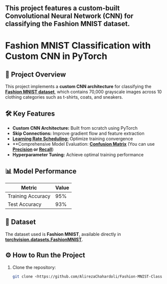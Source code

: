 
## This project features a custom-built Convolutional Neural Network (CNN) for classifying the Fashion MNIST dataset.
# Fashion MNIST Classification with Custom CNN in PyTorch

## 🚀 Project Overview
This project implements a **custom CNN architecture** for classifying the **[Fashion MNIST dataset](https://pytorch.org/vision/0.19/generated/torchvision.datasets.FashionMNIST.html)**, which contains 70,000 grayscale images across 10 clothing categories such as t-shirts, coats, and sneakers.

## 🛠️ Key Features
- **Custom CNN Architecture:** Built from scratch using PyTorch  
- **Skip Connections:** Improve gradient flow and feature extraction  
- **[Learning Rate Scheduling:](https://pytorch.org/docs/stable/generated/torch.optim.lr_scheduler.ReduceLROnPlateau.html)** Optimize training convergence  
- **Comprehensive Model Evaluation: **[Confusion Matrix](https://pytorch.org/ignite/generated/ignite.metrics.confusion_matrix.ConfusionMatrix.html)** (You can use **[Precision](https://pytorch.org/ignite/generated/ignite.metrics.precision.Precision.html) or [Recall](https://pytorch.org/ignite/generated/ignite.metrics.recall.Recall.html)**)  
- **Hyperparameter Tuning:** Achieve optimal training performance  

## 📊 Model Performance
| Metric   | Value |
|----------|-------|
| Training Accuracy | 95%  |
| Test Accuracy      | 93%  |

## 📁 Dataset
The dataset used is **Fashion MNIST**, available directly in **[torchvision.datasets.FashionMNIST](https://pytorch.org/vision/0.19/generated/torchvision.datasets.FashionMNIST.html)**.

## ⚙️ How to Run the Project
1. Clone the repository:
   ```bash
   git clone <https://github.com/AlirezaChahardoli/Fashion-MNIST-Classification-with-PyTorch.git>
   
